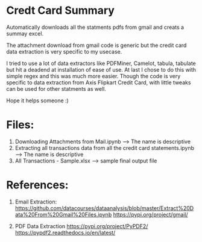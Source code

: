 # Credt Card Summary
Automatically downloads all the statments pdfs from gmail and creats a summay excel.

The attachment download from gmail code is generic but the credit card data extraction is very specific to my usecase.

I tried to use a lot of data extractors like PDFMiner, Camelot, tabula, tabulate but hit a deadend at installation of ease of use. At last I chose to do this with simple regex and this was much more easier. Though the code is very specific to data extraction from Axis Flipkart Credit Card, with little tweaks can be used for other statments as well.

Hope it helps someone :)

# Files:
1. Downloading Attachments from Mail.ipynb --> The name is descriptive
2. Extracting all transactions data from all the credit card statements.ipynb --> The name is descriptive
3. All Transactions - Sample.xlsx --> sample final output file

# References:
1. Email Extraction:
https://github.com/datacourses/dataanalysis/blob/master/Extract%20Data%20From%20Gmail%20Files.ipynb
https://pypi.org/project/gmail/

2. PDF Data Extraction
https://pypi.org/project/PyPDF2/
https://pypdf2.readthedocs.io/en/latest/

